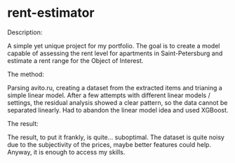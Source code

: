 # rent-estimator
Description:

A simple yet unique project for my portfolio. The goal is to create a model capable of assessing the rent level for apartments in Saint-Petersburg and estimate a rent range for the Object of Interest. 

The method:

Parsing avito.ru, creating a dataset from the extracted items and trianing a simple linear model.
After a few attempts with different linear models / settings, the residual analysis showed a clear pattern, so the data cannot be separated linearly. 
Had to abandon the linear model idea and used XGBoost. 

The result:

The result, to put it frankly, is quite… suboptimal. The dataset is quite noisy due to the subjectivity of the prices, maybe better features could help. Anyway, it is enough to access my skills. 
